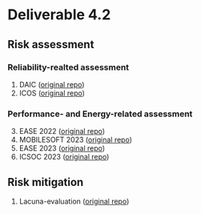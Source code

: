 # Deliverable 4.2

## Risk assessment

### Reliability-realted assessment
1. DAIC ([original repo](https://github.com/dessertlab/DAIC.git))
2. ICOS ([original repo](https://github.com/ICOS-OAA/ICOS.git))

### Performance- and Energy-related assessment 
3. EASE 2022 ([original repo](https://github.com/S2-group/EASE-2022-energy-ai-edge-containers-rep-pkg.git))
4. MOBILESOFT 2023 ([original repo](https://github.com/S2-group/mobilesoft-2023-app-vs-web-android-rep-pkg.git))
5. EASE 2023 ([original repo](https://github.com/S2-group/ease-2023-wasm-iot-rep-pkg.git))
6. ICSOC 2023 ([original repo](https://github.com/S2-group/icsoc-2023-energy-perf-monitoring-docker-rep-pkg.git))

## Risk mitigation
1. Lacuna-evaluation ([original repo](https://github.com/S2-group/Lacuna-evaluation.git))
